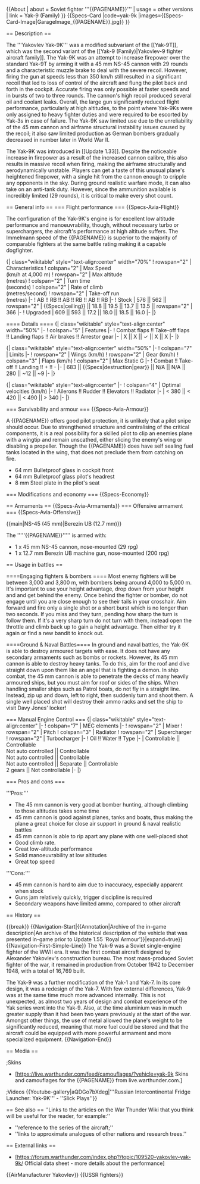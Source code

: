 {{About
| about = Soviet fighter '''{{PAGENAME}}'''
| usage = other versions
| link = Yak-9 (Family)
}}
{{Specs-Card
|code=yak-9k
|images={{Specs-Card-Image|GarageImage_{{PAGENAME}}.jpg}}
}}

== Description ==
<!-- ''In the description, the first part should be about the history of and the creation and combat usage of the aircraft, as well as its key features. In the second part, tell the reader about the aircraft in the game. Insert a screenshot of the vehicle, so that if the novice player does not remember the vehicle by name, he will immediately understand what kind of vehicle the article is talking about.'' -->
The '''Yakovlev Yak-9K''' was a modified subvariant of the [[Yak-9T]], which was the second variant of the [[Yak-9 (Family)|Yakovlev-9 fighter aircraft family]]. The Yak-9K was an attempt to increase firepower over the standard Yak-9T by arming it with a 45 mm NS-45 cannon with 29 rounds and a characteristic muzzle brake to deal with the severe recoil. However, firing the gun at speeds less than 350 km/h still resulted in a significant recoil that led to loss of control of the aircraft and flung the pilot back and forth in the cockpit. Accurate firing was only possible at faster speeds and in bursts of two to three rounds. The cannon's high recoil produced several oil and coolant leaks. Overall, the large gun significantly reduced flight performance, particularly at high altitudes, to the point where Yak-9Ks were only assigned to heavy fighter duties and were required to be escorted by Yak-3s in case of failure. The Yak-9K saw limited use due to the unreliability of the 45 mm cannon and airframe structural instability issues caused by the recoil; it also saw limited production as German bombers gradually decreased in number later in World War II.

The Yak-9K was introduced in [[Update 1.33]]. Despite the noticeable increase in firepower as a result of the increased cannon calibre, this also results in massive recoil when firing, making the airframe structurally and aerodynamically unstable. Players can get a taste of this unusual plane's heightened firepower, with a single hit from the cannon enough to cripple any opponents in the sky. During ground realistic warfare mode, it can also take on an anti-tank duty. However, since the ammunition available is incredibly limited (29 rounds), it is critical to make every shot count.

== General info ==
=== Flight performance ===
{{Specs-Avia-Flight}}
<!-- ''Describe how the aircraft behaves in the air. Speed, manoeuvrability, acceleration and allowable loads - these are the most important characteristics of the vehicle.'' -->

The configuration of the Yak-9K's engine is for excellent low altitude performance and manoeuvrability, though, without necessary turbo or superchargers, the aircraft's performance at high altitude suffers.  The Immelmann speed of the {{PAGENAME}} is superior to the majority of comparable fighters at the same battle rating making it a capable dogfighter.

{| class="wikitable" style="text-align:center" width="70%"
! rowspan="2" | Characteristics
! colspan="2" | Max Speed<br>(km/h at 4,000 m)
! rowspan="2" | Max altitude<br>(metres)
! colspan="2" | Turn time<br>(seconds)
! colspan="2" | Rate of climb<br>(metres/second)
! rowspan="2" | Take-off run<br>(metres)
|-
! AB !! RB !! AB !! RB !! AB !! RB
|-
! Stock
| 576 || 562 || rowspan="2" | {{Specs|ceiling}} || 18.8 || 19.5 || 13.7 || 13.5 || rowspan="2" | 366
|-
! Upgraded
| 609 || 593 || 17.2 || 18.0 || 18.5 || 16.0
|-
|}

==== Details ====
{| class="wikitable" style="text-align:center" width="50%"
|-
! colspan="5" | Features
|-
! Combat flaps !! Take-off flaps !! Landing flaps !! Air brakes !! Arrestor gear
|-
| X || X || ✓ || X || X     <!-- ✓ -->
|-
|}

{| class="wikitable" style="text-align:center" width="50%"
|-
! colspan="7" | Limits
|-
! rowspan="2" | Wings (km/h)
! rowspan="2" | Gear (km/h)
! colspan="3" | Flaps (km/h)
! colspan="2" | Max Static G
|-
! Combat !! Take-off !! Landing !! + !! -
|-
| 683 <!-- {{Specs|destruction|body}} --> || {{Specs|destruction|gear}} || N/A || N/A || 280 || ~12 || ~9
|-
|}

{| class="wikitable" style="text-align:center"
|-
! colspan="4" | Optimal velocities (km/h)
|-
! Ailerons !! Rudder !! Elevators !! Radiator
|-
| < 380 || < 420 || < 490 || > 340
|-
|}

=== Survivability and armour ===
{{Specs-Avia-Armour}}
<!-- ''Examine the survivability of the aircraft. Note how vulnerable the structure is and how secure the pilot is, whether the fuel tanks are armoured, etc. Describe the armour, if there is any, and also mention the vulnerability of other critical aircraft systems.'' -->
A {{PAGENAME}} offers good pilot protection, it is unlikely that a pilot snipe should occur.  Due to strengthened structure and centralising of the critical components, it is a real possibility for a skilled pilot to clip an enemies plane with a wingtip and remain unscathed, either slicing the enemy's wing or disabling a propeller. Though the {{PAGENAME}} does have self sealing fuel tanks located in the wing, that does not preclude them from catching on fire.

* 64 mm Bulletproof glass in cockpit front
* 64 mm Bulletproof glass pilot's headrest
* 8 mm Steel plate in the pilot's seat

=== Modifications and economy ===
{{Specs-Economy}}

== Armaments ==
{{Specs-Avia-Armaments}}
=== Offensive armament ===
{{Specs-Avia-Offensive}}
<!-- ''Describe the offensive armament of the aircraft, if any. Describe how effective the cannons and machine guns are in a battle, and also what belts or drums are better to use. If there is no offensive weaponry, delete this subsection.'' -->
{{main|NS-45 (45 mm)|Berezin UB (12.7 mm)}}

The '''''{{PAGENAME}}''''' is armed with:

* 1 x 45 mm NS-45 cannon, nose-mounted (29 rpg)
* 1 x 12.7 mm Berezin UB machine gun, nose-mounted (200 rpg)

== Usage in battles ==
<!-- ''Describe the tactics of playing in the aircraft, the features of using aircraft in a team and advice on tactics. Refrain from creating a "guide" - do not impose a single point of view, but instead, give the reader food for thought. Examine the most dangerous enemies and give recommendations on fighting them. If necessary, note the specifics of the game in different modes (AB, RB, SB).'' -->

====Engaging fighters & bombers ====
Most enemy fighters will be between 3,000 and 3,800 m, with bombers being around 4,000 to 5,000 m. It's important to use your height advantage, drop down from your height and and get behind the enemy. Once behind the fighter or bomber, do not engage until you are close enough to see their tails in your crosshair. Aim forward and fire only a single shot or a short burst which is no longer than two seconds. If you miss and they turn, pending how sharp the turn is follow them. If it's a very sharp turn do not turn with them, instead open the throttle and climb back up to gain a height advantage. Then either try it again or find a new bandit to knock out.

====Ground & Naval Battles====
In ground and naval battles, the Yak-9K is able to destroy armoured targets with ease. It does not have any secondary armaments such as bombs or rockets. However, its 45 mm cannon is able to destroy heavy tanks. To do this, aim for the roof and dive straight down upon them like an angel that is fighting a demon. In ship combat, the 45 mm cannon is able to penetrate the decks of many heavily armoured ships, but you must aim for roof or sides of the ships. When handling smaller ships such as Patrol boats, do not fly in a straight line. Instead, zip up and down, left to right, then suddenly turn and shoot them. A single well placed shot will destroy their ammo racks and set the ship to visit Davy Jones' locker!

=== Manual Engine Control ===
{| class="wikitable" style="text-align:center"
|-
! colspan="7" | MEC elements
|-
! rowspan="2" | Mixer
! rowspan="2" | Pitch
! colspan="3" | Radiator
! rowspan="2" | Supercharger
! rowspan="2" | Turbocharger
|-
! Oil !! Water !! Type
|-
| Controllable || Controllable<br>Not auto controlled || Controllable<br>Not auto controlled || Controllable<br>Not auto controlled || Separate || Controllable<br>2 gears || Not controllable
|-
|}

=== Pros and cons ===
<!-- ''Summarise and briefly evaluate the vehicle in terms of its characteristics and combat effectiveness. Mark its pros and cons in the bulleted list. Try not to use more than 6 points for each of the characteristics. Avoid using categorical definitions such as "bad", "good" and the like - use substitutions with softer forms such as "inadequate" and "effective".'' -->

'''Pros:'''

* The 45 mm cannon is very good at bomber hunting, although climbing to those altitudes takes some time
* 45 mm cannon is good against planes, tanks and boats, thus making the plane a great choice for close air support in ground & naval realistic battles
* 45 mm cannon is able to rip apart any plane with one well-placed shot
* Good climb rate.
* Great low-altitude performance
* Solid manoeuvrability at low altitudes
* Great top speed

'''Cons:'''

* 45 mm cannon is hard to aim due to inaccuracy, especially apparent when stock
* Guns jam relatively quickly, trigger discipline is required
* Secondary weapons have limited ammo, compared to other aircraft

== History ==
<!-- ''Describe the history of the creation and combat usage of the aircraft in more detail than in the introduction. If the historical reference turns out to be too long, take it to a separate article, taking a link to the article about the vehicle and adding a block "/History" (example: <nowiki>https://wiki.warthunder.com/(Vehicle-name)/History</nowiki>) and add a link to it here using the <code>main</code> template. Be sure to reference text and sources by using <code><nowiki><ref></ref></nowiki></code>, as well as adding them at the end of the article with <code><nowiki><references /></nowiki></code>. This section may also include the vehicle's dev blog entry (if applicable) and the in-game encyclopedia description (under <code><nowiki>=== In-game description ===</nowiki></code>, also if applicable).'' -->

{{break}}
{{Navigation-Start|{{Annotation|Archive of the in-game description|An archive of the historical description of the vehicle that was presented in-game prior to Update 1.55 'Royal Armour'}}|expand=true}}
{{Navigation-First-Simple-Line}}
The Yak-9 was a Soviet single-engine fighter of the WWII era. It was the first combat aircraft designed by Alexander Yakovlev's construction bureau. The most mass-produced Soviet fighter of the war, it remained in production from October 1942 to December 1948, with a total of 16,769 built.

The Yak-9 was a further modification of the Yak-1 and Yak-7. In its core design, it was a redesign of the Yak-7. With few external differences, Yak-9 was at the same time much more advanced internally. This is not unexpected, as almost two years of design and combat experience of the Yak series went into the Yak-9. Also, at the time aluminium was in much greater supply than it had been two years previously at the start of the war. Amongst other things, the use of metal allowed the plane's weight to be significantly reduced, meaning that more fuel could be stored and that the aircraft could be equipped with more powerful armament and more specialized equipment.
{{Navigation-End}}

== Media ==
<!-- ''Excellent additions to the article would be video guides, screenshots from the game, and photos.'' -->

;Skins

* [https://live.warthunder.com/feed/camouflages/?vehicle=yak-9k Skins and camouflages for the {{PAGENAME}} from live.warthunder.com.]

;Videos
{{Youtube-gallery|aQDGo7bXdeg|'''Russian Intercontinental Fridge Launcher: Yak-9K''' - ''Slick Plays''}}

== See also ==
''Links to the articles on the War Thunder Wiki that you think will be useful for the reader, for example:''

* ''reference to the series of the aircraft;''
* ''links to approximate analogues of other nations and research trees.''

== External links ==
<!-- ''Paste links to sources and external resources, such as:''
* ''topic on the official game forum;''
* ''other literature.'' -->

* [https://forum.warthunder.com/index.php?/topic/109520-yakovlev-yak-9k/ Official data sheet - more details about the performance]

{{AirManufacturer Yakovlev}}
{{USSR fighters}}